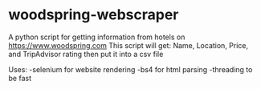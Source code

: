# woodspring-webscraper
A python script for getting information from hotels on https://www.woodspring.com
This script will get: Name, Location, Price, and TripAdvisor rating then put it into a csv file

Uses:
	-selenium for website rendering
	-bs4 for html parsing
	-threading to be fast
